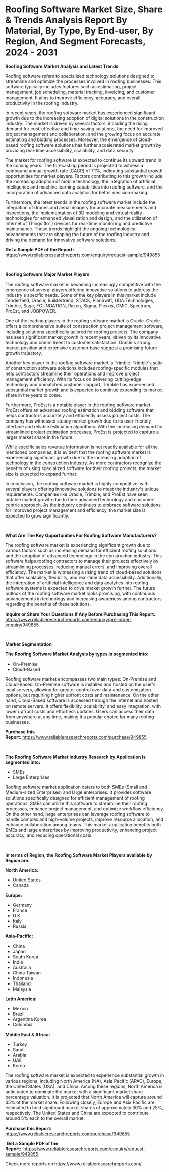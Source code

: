 <p><h1>Roofing Software Market Size, Share & Trends Analysis Report By Material, By Type, By End-user, By Region, And Segment Forecasts, 2024 - 2031</h1></p><p><strong>Roofing Software Market Analysis and Latest Trends</strong></p>
<p><p>Roofing software refers to specialized technology solutions designed to streamline and optimize the processes involved in roofing businesses. This software typically includes features such as estimating, project management, job scheduling, material tracking, invoicing, and customer management. It aims to improve efficiency, accuracy, and overall productivity in the roofing industry.</p><p>In recent years, the roofing software market has experienced significant growth due to the increasing adoption of digital solutions in the construction industry. The market is driven by several factors, including the rising demand for cost-effective and time-saving solutions, the need for improved project management and collaboration, and the growing focus on accurate estimating and bidding processes. Moreover, the emergence of cloud-based roofing software solutions has further accelerated market growth by providing real-time accessibility, scalability, and data security.</p><p>The market for roofing software is expected to continue its upward trend in the coming years. The forecasting period is projected to witness a compound annual growth rate (CAGR) of 7.1%, indicating substantial growth opportunities for market players. Factors contributing to this growth include the increasing adoption of mobile technology, the integration of artificial intelligence and machine learning capabilities into roofing software, and the incorporation of advanced data analytics for better decision-making.</p><p>Furthermore, the latest trends in the roofing software market include the integration of drones and aerial imagery for accurate measurements and inspections, the implementation of 3D modeling and virtual reality technologies for enhanced visualization and design, and the utilization of Internet of Things (IoT) devices for real-time monitoring and predictive maintenance. These trends highlight the ongoing technological advancements that are shaping the future of the roofing industry and driving the demand for innovative software solutions.</p></p>
<p><strong>Get a Sample PDF of the Report:&nbsp;</strong> <a href="https://www.reliableresearchreports.com/enquiry/request-sample/949855">https://www.reliableresearchreports.com/enquiry/request-sample/949855</a></p>
<p>&nbsp;</p>
<p><strong>Roofing Software Major Market Players</strong></p>
<p><p>The roofing software market is becoming increasingly competitive with the emergence of several players offering innovative solutions to address the industry's specific needs. Some of the key players in this market include Tenderfield, Oracle, Buildertrend, STACK, PlanSwift, UDA Technologies, Trimble, Sage, FOUNDATION, Raken, Sigma, Plexxis, CMiC, Spectrum, ProEst, and JOBPOWER.</p><p>One of the leading players in the roofing software market is Oracle. Oracle offers a comprehensive suite of construction project management software, including solutions specifically tailored for roofing projects. The company has seen significant market growth in recent years, driven by its innovative technology and commitment to customer satisfaction. Oracle's strong market position and extensive customer base suggest a promising future growth trajectory.</p><p>Another key player in the roofing software market is Trimble. Trimble's suite of construction software solutions includes roofing-specific modules that help contractors streamline their operations and improve project management efficiency. With its focus on delivering cutting-edge technology and unmatched customer support, Trimble has experienced substantial market growth and is expected to continue expanding its market share in the years to come.</p><p>Furthermore, ProEst is a notable player in the roofing software market. ProEst offers an advanced roofing estimation and bidding software that helps contractors accurately and efficiently assess project costs. The company has witnessed steady market growth due to its user-friendly interface and reliable estimation algorithms. With the increasing demand for streamlined project estimation processes, ProEst is projected to capture a larger market share in the future.</p><p>While specific sales revenue information is not readily available for all the mentioned companies, it is evident that the roofing software market is experiencing significant growth due to the increasing adoption of technology in the construction industry. As more contractors recognize the benefits of using specialized software for their roofing projects, the market size is expected to expand further.</p><p>In conclusion, the roofing software market is highly competitive, with several players offering innovative solutions to meet the industry's unique requirements. Companies like Oracle, Trimble, and ProEst have seen notable market growth due to their advanced technology and customer-centric approach. As the industry continues to embrace software solutions for improved project management and efficiency, the market size is expected to grow significantly.</p></p>
<p>&nbsp;</p>
<p><strong>What Are The Key Opportunities For Roofing Software Manufacturers?</strong></p>
<p><p>The roofing software market is experiencing significant growth due to various factors such as increasing demand for efficient roofing solutions and the adoption of advanced technology in the construction industry. This software helps roofing contractors to manage their projects effectively by streamlining processes, reducing manual errors, and improving overall efficiency. The market is witnessing a rising trend of cloud-based solutions that offer scalability, flexibility, and real-time data accessibility. Additionally, the integration of artificial intelligence and data analytics into roofing software systems is expected to drive market growth further. The future outlook of the roofing software market looks promising, with continuous advancements in technology and increasing awareness among contractors regarding the benefits of these solutions.</p></p>
<p><strong>Inquire or Share Your Questions If Any Before Purchasing This Report:</strong> <a href="https://www.reliableresearchreports.com/enquiry/pre-order-enquiry/949855">https://www.reliableresearchreports.com/enquiry/pre-order-enquiry/949855</a></p>
<p>&nbsp;</p>
<p><strong>Market Segmentation</strong></p>
<p><strong>The Roofing Software Market Analysis by types is segmented into:</strong></p>
<p><ul><li>On-Premise</li><li>Cloud-Based</li></ul></p>
<p><p>Roofing software market encompasses two main types: On-Premise and Cloud-Based. On-Premise software is installed and hosted on the user's local servers, allowing for greater control over data and customization options, but requiring higher upfront costs and maintenance. On the other hand, Cloud-Based software is accessed through the internet and hosted on remote servers. It offers flexibility, scalability, and easy integration, with lower upfront costs and effortless updates. Users can access their data from anywhere at any time, making it a popular choice for many roofing businesses.</p></p>
<p><strong>Purchase this Report:&nbsp;</strong><a href="https://www.reliableresearchreports.com/purchase/949855">https://www.reliableresearchreports.com/purchase/949855</a></p>
<p>&nbsp;</p>
<p><strong>The Roofing Software Market Industry Research by Application is segmented into:</strong></p>
<p><ul><li>SMEs</li><li>Large Enterprises</li></ul></p>
<p><p>Roofing software market application caters to both SMEs (Small and Medium-sized Enterprises) and large enterprises. It provides software solutions specifically designed for efficient management of roofing operations. SMEs can utilize this software to streamline their roofing processes, enhance project management, and optimize workflow efficiency. On the other hand, large enterprises can leverage roofing software to handle complex and high-volume projects, improve resource allocation, and enhance collaboration among teams. This market application benefits both SMEs and large enterprises by improving productivity, enhancing project accuracy, and reducing operational costs.</p></p>
<p>&nbsp;</p>
<p><strong>In terms of Region, the Roofing Software Market Players available by Region are:</strong></p>
<p>
    <p> <strong> North America: </strong>
        <ul>
            <li>United States</li>
            <li>Canada</li>
        </ul>
        </p> 
    <p> <strong> Europe: </strong>
        <ul>
            <li>Germany</li>
            <li>France</li>
            <li>U.K.</li>
            <li>Italy</li>
            <li>Russia</li>
        </ul>
        </p> 
    <p> <strong> Asia-Pacific: </strong>
        <ul>
            <li>China</li>
            <li>Japan</li>
            <li>South Korea</li>
            <li>India</li>
            <li>Australia</li>
            <li>China Taiwan</li>
            <li>Indonesia</li>
            <li>Thailand</li>
            <li>Malaysia</li>
        </ul>
        </p> 
    <p> <strong> Latin America: </strong>
        <ul>
            <li>Mexico</li>
            <li>Brazil</li>
            <li>Argentina Korea</li>
            <li>Colombia</li>
        </ul>
        </p> 
    <p> <strong> Middle East & Africa: </strong>
        <ul>
            <li>Turkey</li>
            <li>Saudi</li>
            <li>Arabia</li>
            <li>UAE</li>
            <li>Korea</li>
        </ul>
    </p>
    </p>
<p><p>The roofing software market is expected to experience substantial growth in various regions, including North America (NA), Asia Pacific (APAC), Europe, the United States (USA), and China. Among these regions, North America is anticipated to dominate the market with a significant market share percentage valuation. It is projected that North America will capture around 35% of the market share. Following closely, Europe and Asia Pacific are estimated to hold significant market shares of approximately 30% and 25%, respectively. The United States and China are expected to contribute around 5% each to the overall market.</p></p>
<p><strong>Purchase this Report: </strong><a href="https://www.reliableresearchreports.com/purchase/949855">https://www.reliableresearchreports.com/purchase/949855</a></p>
<p>&nbsp;<strong>Get a Sample PDF of the Report:&nbsp;&nbsp;</strong><a href="https://www.reliableresearchreports.com/enquiry/request-sample/949855">https://www.reliableresearchreports.com/enquiry/request-sample/949855</a></p>
<p><strong></strong></p>
<p>Check more reports on https://www.reliableresearchreports.com/</p>